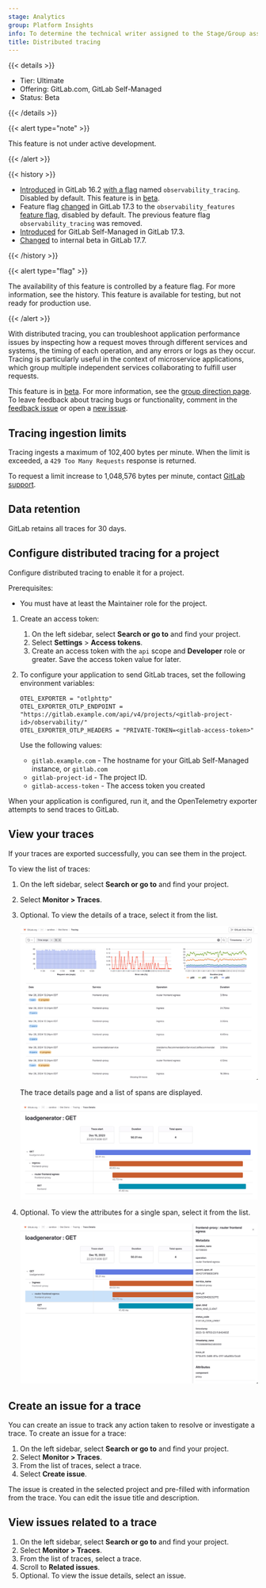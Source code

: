 ```yaml
---
stage: Analytics
group: Platform Insights
info: To determine the technical writer assigned to the Stage/Group associated with this page, see https://handbook.gitlab.com/handbook/product/ux/technical-writing/#assignments
title: Distributed tracing
---
```


{{< details >}}

- Tier: Ultimate
- Offering: GitLab.com, GitLab Self-Managed
- Status: Beta

{{< /details >}}

{{< alert type="note" >}}

This feature is not under active development.

{{< /alert >}}

{{< history >}}

- [Introduced](https://gitlab.com/gitlab-org/gitlab/-/merge_requests/124966) in GitLab 16.2 [with a flag](../administration/feature_flags/_index.md) named `observability_tracing`. Disabled by default. This feature is in [beta](../policy/development_stages_support.md#beta).
- Feature flag [changed](https://gitlab.com/gitlab-org/gitlab/-/merge_requests/158786) in GitLab 17.3 to the `observability_features` [feature flag](../administration/feature_flags/_index.md), disabled by default. The previous feature flag `observability_tracing` was removed.
- [Introduced](https://gitlab.com/groups/gitlab-org/opstrace/-/epics/100) for GitLab Self-Managed in GitLab 17.3.
- [Changed](https://gitlab.com/gitlab-com/marketing/digital-experience/buyer-experience/-/issues/4198) to internal beta in GitLab 17.7.

{{< /history >}}

{{< alert type="flag" >}}

The availability of this feature is controlled by a feature flag.
For more information, see the history.
This feature is available for testing, but not ready for production use.

{{< /alert >}}

With distributed tracing, you can troubleshoot application performance issues by inspecting how a request moves through different services and systems, the timing of each operation, and any errors or logs as they occur. Tracing is particularly useful in the context of microservice applications, which group multiple independent services collaborating to fulfill user requests.

This feature is in [beta](../policy/development_stages_support.md). For more information, see the [group direction page](https://about.gitlab.com/direction/monitor/platform-insights/). To leave feedback about tracing bugs or functionality, comment in the [feedback issue](https://gitlab.com/gitlab-org/opstrace/opstrace/-/issues/2590) or open a [new issue](https://gitlab.com/gitlab-org/opstrace/opstrace/-/issues/new).

## Tracing ingestion limits

Tracing ingests a maximum of 102,400 bytes per minute.
When the limit is exceeded, a `429 Too Many Requests` response is returned.

To request a limit increase to 1,048,576 bytes per minute, contact [GitLab support](https://about.gitlab.com/support/).

## Data retention

GitLab retains all traces for 30 days.

## Configure distributed tracing for a project

Configure distributed tracing to enable it for a project.

Prerequisites:

- You must have at least the Maintainer role for the project.

1. Create an access token:
   1. On the left sidebar, select **Search or go to** and find your project.
   1. Select **Settings** > **Access tokens**.
   1. Create an access token with the `api` scope and **Developer** role or greater.
      Save the access token value for later.
1. To configure your application to send GitLab traces, set the following environment variables:

   ```shell
   OTEL_EXPORTER = "otlphttp"
   OTEL_EXPORTER_OTLP_ENDPOINT = "https://gitlab.example.com/api/v4/projects/<gitlab-project-id>/observability/"
   OTEL_EXPORTER_OTLP_HEADERS = "PRIVATE-TOKEN=<gitlab-access-token>"
   ```

   Use the following values:

   - `gitlab.example.com` - The hostname for your GitLab Self-Managed instance, or `gitlab.com`
   - `gitlab-project-id` - The project ID.
   - `gitlab-access-token` - The access token you created

When your application is configured, run it, and the OpenTelemetry exporter attempts to send
traces to GitLab.

## View your traces

If your traces are exported successfully, you can see them in the project.

To view the list of traces:

1. On the left sidebar, select **Search or go to** and find your project.
1. Select **Monitor > Traces**.
1. Optional. To view the details of a trace, select it from the list.

   ![list of traces](img/tracing_list_v16_11.png)

   The trace details page and a list of spans are displayed.

   ![tracing details](img/tracing_details_v16_7.png)

1. Optional. To view the attributes for a single span, select it from the list.

   ![tracing drawer](img/tracing_drawer_v16_7.png)

## Create an issue for a trace

You can create an issue to track any action taken to resolve or investigate a trace. To create an issue for a trace:

1. On the left sidebar, select **Search or go to** and find your project.
1. Select **Monitor > Traces**.
1. From the list of traces, select a trace.
1. Select **Create issue**.

The issue is created in the selected project and pre-filled with information from the trace.
You can edit the issue title and description.

## View issues related to a trace

1. On the left sidebar, select **Search or go to** and find your project.
1. Select **Monitor > Traces**.
1. From the list of traces, select a trace.
1. Scroll to **Related issues**.
1. Optional. To view the issue details, select an issue.
